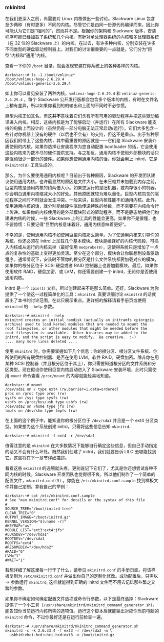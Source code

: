### mkinitrd

在我们更深入之前，尚需要对 Linux 内核做出一些讨论。Slackware Linux 包含至少两种（有时更多）不同的内核。尽管它们是由同一份源代码编译而来，因此你可能认为它们是“相同的”，然而并不是。根据你的架构和 Slackware 版本，安装程序可能已经加载了系统和几个内核。有针对单处理器系统的内核和多处理器系统（在 32 位的 Slackware 上）的内核。在过去，有许多种内核，分别安装在许多不同类型的硬盘驱动控制器上。对我们的讨论很重要的一点就是，它们分为“巨型”内核和“通用”内核。

查看一下你的 `/boot` 目录，就会发现安装在你系统上的各种各样的内核。

```
darkstar:~# ls -1 /boot/vmlinuz*
/boot/vmlinuz-huge-2.6.29.4
/boot/vmlinuz-generic-2.6.29.4
```

如上你可以看见安装了两种内核，`vmlinuz-huge-2.6.29.4` 和 `vmlinuz-generic-2.6.29.4` 。每个 Slackware 公开发行版都会包含多个版本的内核，有时在文件名上稍有差异，所以如果你看到的的输出和上面的不同时不必惊慌。

巨型内核正如其名。但这**并不**意味着它们含有所有可用的驱动程序并把这些驱动编译进入内核。相反，这些内核是为了能够启动（并运行）在所有 Slackware 能支持的电脑上而设计的（虽然仍有一部分电脑无法正常启动/运行）。它们大多包含一些针对你机器上没有的硬件（以后也不会有）的支持，但这不是重点。出于各种原因我们附带上了这些内核，其中最重要的原因就是——它们是 Slackware 安装介质使用的内核。如果你选择让安装程序为您自动配置 bootloader 的话，它会使用这些内核来为数不尽的硬件提供支持。与之相反，通用内核不使用外部模块的话只能驱动很少一部分的硬件。如果你想使用通用内核的话，你就会用上 initrd，它是 `mkinitrd(8)` 工具生成的。

那么，为什么要使用通用内核呢？目前出于各种原因，Slackware 的开发团队建议使用通用内核。也许最显然的原因是文件大小。在未压缩并未加载到内存之前，巨型内核是通用内核的约两倍大小。如果您运行的是旧机器，或内存很小的机器，你会明白通用内核缩减大小的好处。其他原因就较为难以量化。巨型内核包含的驱动程序之间时不时就会发生冲突。一般来讲，巨型内核性能不如通用内核。此外，使用通用内核的话，就分别能给硬件驱动传递特殊的参数，而不需要在内核命令行上传递。如果你的内核使用的是外部模块形式的驱动程序，而不是静态地把他们构建进内核的时候，一些 Slackware 上的工具的性能会更高。如果你不是很懂，也不要惊慌：只要记得“巨型内核意味着好，通用内核意味着更好”。

不幸的是，使用通用内核不如使用巨型内核那么简单。为了使通用内核来引导你的系统，你还必须在 initrd 上加载几个基本模块。模块是编译好的内核代码段，可插入内核或从运行的内核去掉（最好使用 `modprobe(8)`，这使得系统只是增加了一点点的复杂性的基础上变得更加灵活。至少在这个部分，模块会让你联想到设备驱动程序。通常情况下，安装时不管你的根分区是什么文件系统都要加载对应的模块，如果你的根分区位于 SCSI 硬盘或者 RAID 控制器上也要加载模块。最后，如果你使用软件 RAID，硬盘加密，或 LVM，你还需要创建一个 initrd，无论你是否使用通用内核。

initrd 是一个 `cpio(1)` 文档，所以创建起来不是那么简单。还好，Slackware 为你提供了一个使这一过程简单化的工具：`mkinitrd`. 真要详细讨论 `mkinitrd` 的话就超出了本书的讨论范围，在此只展示重点。更详细的解释请看手册页或使用 `mkinitrd` 的 `--help` 参数。

```
darkstar:~# mkinitrd --help
mkinitrd creates an initial ramdisk (actually an initramfs cpio+gzip
archive) used to load kernel modules that are needed to mount the
root filesystem, or other modules that might be needed before the
root filesystem is available.  Other binaries may be added to the
initrd, and the script is easy to modify.  Be creative.  :-)
.... many more lines deleted ....
```

使用 `mkinitrd` 时，你需要掌握如下几个信息：你的根分区、根分区文件系统、你所使用的所有硬盘控制器、是否在使用 LVM，软件 RAID，硬盘加密。除非你在用某种 SCSI 控制器（并且根分区位于其上），你只需要知道根分区的文件系统和分区类型。现在假设你使用巨型内核启动进入了 Slackware 安装环境，此时只需使用 `mount` 命令查看 `/proc/mount` 的内容就能轻易地知道。

```
darkstar:~# mount
/dev/sda1 on / type ext4 (rw,barrier=1,data=ordered)
proc on /proc type proc (rw)
sysfs on /sys type sysfs (rw)
usbfs on /proc/bus/usb type usbfs (rw)
/dev/sda2 on /home type jfs (rw)
tmpfs on /dev/shm type tmpfs (rw)
```

在上面的这个例子中，能知道你的根分区位于 `/dev/sda1` 并且是一个 ext4 分区类型。如果想为这个系统创建 initrd，只需将这些信息告知 `mkinitrd`.

```
darkstar:~# mkinitrd -f ext4 -r /dev/sda1
```

值得注意的是 `mkinitrd` 在大多数情况下能够自行确定这些信息，但自己手动指定的话又不会有什么坏处。既然我们创建了 initrd，我们就要告诉 LILO 去哪能找到它。这些将在下一章节详细描述。

看看这些 `mkinitrd` 的选项就头疼，更别说记下它们了，尤其是你还想尝试各种不同内核的时候。Slackware 开发团队也觉得很不爽，所以他们制作了一个简单的配置文件，`mkinitrd.conf(5)` 。你能在 `/etc/mkinitrd.conf.sample` 找到样板文件并自己定制。拿我自己的举例：

```
darkstar:~# cat /etc/mkinitrd.conf.sample
# See "man mkinitrd.conf" for details on the syntax of this file
#
SOURCE_TREE="/boot/initrd-tree"
CLEAR_TREE="0"
OUTPUT_IMAGE="/boot/initrd.gz"
KERNEL_VERSION="$(uname -r)"
#KEYMAP="us"
MODULE_LIST="ext3:ext4:jfs"
#LUKSDEV="/dev/hda1"
ROOTDEV="/dev/sda1
ROOTFS="ext4"
#RESUMEDEV="/dev/hda2"
#RAID="0"
LVM="1"
#WAIT="1"
```

若想详细了解这里每一行干了什么，请参见 `mkinitrd.conf` 的手册页面。将该样板复制为 `/etc/mkinitrd.conf` 并做出你自己的定制化修改。成功配置后，只需以 `-F` 参数运行 `mkinitrd`, 这样就能得到正确的 initrd 文件而不用去记忆那些繁之又繁的参数。

如果你不确定如何确定配置文件选项或命令行参数，以下是最终选择：Slackware 提供了一个小工具（`/usr/share/mkinitrd/mkinitrd_command_generator.sh`），能告知你当前运行内核所需的选项值。运行这个脚本后就能输出对应你当前电脑的 `mkinitrd` 命令，不过你最好还是在运行前检查一遍。

```
darkstar:~# /usr/share/mkinitrd/mkinitrd_command_generator.sh
mkinitrd -c -k 2.6.33.4 -f ext3 -r /dev/sda3 -m \
  usbhid:ehci-hcd:uhci-hcd:ext3 -o /boot/initrd.gz
```
